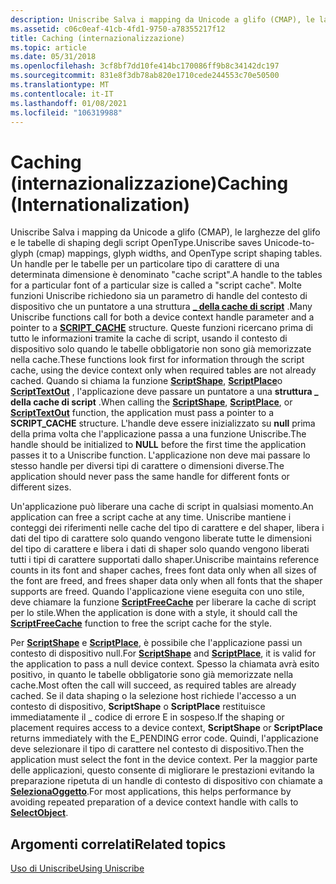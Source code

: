 ```yaml
---
description: Uniscribe Salva i mapping da Unicode a glifo (CMAP), le larghezze del glifo e le tabelle di shaping degli script OpenType.
ms.assetid: c06c0eaf-41cb-4fd1-9750-a78355217f12
title: Caching (internazionalizzazione)
ms.topic: article
ms.date: 05/31/2018
ms.openlocfilehash: 3cf8bf7dd10fe414bc170086ff9b8c34142dc197
ms.sourcegitcommit: 831e8f3db78ab820e1710cede244553c70e50500
ms.translationtype: MT
ms.contentlocale: it-IT
ms.lasthandoff: 01/08/2021
ms.locfileid: "106319988"
---
```

# <a name="caching-internationalization"></a><span data-ttu-id="1f76c-103">Caching (internazionalizzazione)</span><span class="sxs-lookup"><span data-stu-id="1f76c-103">Caching (Internationalization)</span></span>

<span data-ttu-id="1f76c-104">Uniscribe Salva i mapping da Unicode a glifo (CMAP), le larghezze del glifo e le tabelle di shaping degli script OpenType.</span><span class="sxs-lookup"><span data-stu-id="1f76c-104">Uniscribe saves Unicode-to-glyph (cmap) mappings, glyph widths, and OpenType script shaping tables.</span></span> <span data-ttu-id="1f76c-105">Un handle per le tabelle per un particolare tipo di carattere di una determinata dimensione è denominato "cache script".</span><span class="sxs-lookup"><span data-stu-id="1f76c-105">A handle to the tables for a particular font of a particular size is called a "script cache".</span></span> <span data-ttu-id="1f76c-106">Molte funzioni Uniscribe richiedono sia un parametro di handle del contesto di dispositivo che un puntatore a una struttura [**\_ della cache di script**](script-cache.md) .</span><span class="sxs-lookup"><span data-stu-id="1f76c-106">Many Uniscribe functions call for both a device context handle parameter and a pointer to a [**SCRIPT\_CACHE**](script-cache.md) structure.</span></span> <span data-ttu-id="1f76c-107">Queste funzioni ricercano prima di tutto le informazioni tramite la cache di script, usando il contesto di dispositivo solo quando le tabelle obbligatorie non sono già memorizzate nella cache.</span><span class="sxs-lookup"><span data-stu-id="1f76c-107">These functions look first for information through the script cache, using the device context only when required tables are not already cached.</span></span> <span data-ttu-id="1f76c-108">Quando si chiama la funzione [**ScriptShape**](/windows/desktop/api/Usp10/nf-usp10-scriptshape), [**ScriptPlace**](/windows/desktop/api/Usp10/nf-usp10-scriptplace)o [**ScriptTextOut**](/windows/desktop/api/Usp10/nf-usp10-scripttextout) , l'applicazione deve passare un puntatore a una **struttura \_ della cache di script** .</span><span class="sxs-lookup"><span data-stu-id="1f76c-108">When calling the [**ScriptShape**](/windows/desktop/api/Usp10/nf-usp10-scriptshape), [**ScriptPlace**](/windows/desktop/api/Usp10/nf-usp10-scriptplace), or [**ScriptTextOut**](/windows/desktop/api/Usp10/nf-usp10-scripttextout) function, the application must pass a pointer to a **SCRIPT\_CACHE** structure.</span></span> <span data-ttu-id="1f76c-109">L'handle deve essere inizializzato su **null** prima della prima volta che l'applicazione passa a una funzione Uniscribe.</span><span class="sxs-lookup"><span data-stu-id="1f76c-109">The handle should be initialized to **NULL** before the first time the application passes it to a Uniscribe function.</span></span> <span data-ttu-id="1f76c-110">L'applicazione non deve mai passare lo stesso handle per diversi tipi di carattere o dimensioni diverse.</span><span class="sxs-lookup"><span data-stu-id="1f76c-110">The application should never pass the same handle for different fonts or different sizes.</span></span>

<span data-ttu-id="1f76c-111">Un'applicazione può liberare una cache di script in qualsiasi momento.</span><span class="sxs-lookup"><span data-stu-id="1f76c-111">An application can free a script cache at any time.</span></span> <span data-ttu-id="1f76c-112">Uniscribe mantiene i conteggi dei riferimenti nelle cache del tipo di carattere e del shaper, libera i dati del tipo di carattere solo quando vengono liberate tutte le dimensioni del tipo di carattere e libera i dati di shaper solo quando vengono liberati tutti i tipi di carattere supportati dallo shaper.</span><span class="sxs-lookup"><span data-stu-id="1f76c-112">Uniscribe maintains reference counts in its font and shaper caches, frees font data only when all sizes of the font are freed, and frees shaper data only when all fonts that the shaper supports are freed.</span></span> <span data-ttu-id="1f76c-113">Quando l'applicazione viene eseguita con uno stile, deve chiamare la funzione [**ScriptFreeCache**](/windows/desktop/api/Usp10/nf-usp10-scriptfreecache) per liberare la cache di script per lo stile.</span><span class="sxs-lookup"><span data-stu-id="1f76c-113">When the application is done with a style, it should call the [**ScriptFreeCache**](/windows/desktop/api/Usp10/nf-usp10-scriptfreecache) function to free the script cache for the style.</span></span>

<span data-ttu-id="1f76c-114">Per [**ScriptShape**](/windows/desktop/api/Usp10/nf-usp10-scriptshape) e [**ScriptPlace**](/windows/desktop/api/Usp10/nf-usp10-scriptplace), è possibile che l'applicazione passi un contesto di dispositivo null.</span><span class="sxs-lookup"><span data-stu-id="1f76c-114">For [**ScriptShape**](/windows/desktop/api/Usp10/nf-usp10-scriptshape) and [**ScriptPlace**](/windows/desktop/api/Usp10/nf-usp10-scriptplace), it is valid for the application to pass a null device context.</span></span> <span data-ttu-id="1f76c-115">Spesso la chiamata avrà esito positivo, in quanto le tabelle obbligatorie sono già memorizzate nella cache.</span><span class="sxs-lookup"><span data-stu-id="1f76c-115">Most often the call will succeed, as required tables are already cached.</span></span> <span data-ttu-id="1f76c-116">Se il data shaping o la selezione host richiede l'accesso a un contesto di dispositivo, **ScriptShape** o **ScriptPlace** restituisce immediatamente il \_ codice di errore E in sospeso.</span><span class="sxs-lookup"><span data-stu-id="1f76c-116">If the shaping or placement requires access to a device context, **ScriptShape** or **ScriptPlace** returns immediately with the E\_PENDING error code.</span></span> <span data-ttu-id="1f76c-117">Quindi, l'applicazione deve selezionare il tipo di carattere nel contesto di dispositivo.</span><span class="sxs-lookup"><span data-stu-id="1f76c-117">Then the application must select the font in the device context.</span></span> <span data-ttu-id="1f76c-118">Per la maggior parte delle applicazioni, questo consente di migliorare le prestazioni evitando la preparazione ripetuta di un handle di contesto di dispositivo con chiamate a [**SelezionaOggetto**](/windows/win32/api/wingdi/nf-wingdi-selectobject).</span><span class="sxs-lookup"><span data-stu-id="1f76c-118">For most applications, this helps performance by avoiding repeated preparation of a device context handle with calls to [**SelectObject**](/windows/win32/api/wingdi/nf-wingdi-selectobject).</span></span>

## <a name="related-topics"></a><span data-ttu-id="1f76c-119">Argomenti correlati</span><span class="sxs-lookup"><span data-stu-id="1f76c-119">Related topics</span></span>

<dl> <dt>

[<span data-ttu-id="1f76c-120">Uso di Uniscribe</span><span class="sxs-lookup"><span data-stu-id="1f76c-120">Using Uniscribe</span></span>](using-uniscribe.md)
</dt> </dl>

 

 
